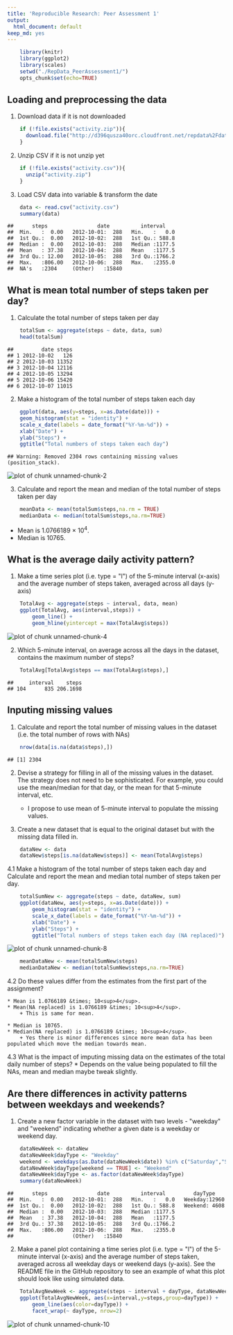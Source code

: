 ```yaml
---
title: 'Reproducible Research: Peer Assessment 1'
output:
  html_document: default
keep_md: yes
---
```


```r
    library(knitr)
    library(ggplot2)
    library(scales)
    setwd("./RepData_PeerAssessment1/")
    opts_chunk$set(echo=TRUE)
```

## Loading and preprocessing the data
1. Download data if it is not downloaded

```r
    if (!file.exists("activity.zip")){
      download.file("http://d396qusza40orc.cloudfront.net/repdata%2Fdata%2Factivity.zip", destfile = "activity.zip", mode="wb")
    }
```

2. Unzip CSV if it is not unzip yet

```r
    if (!file.exists("activity.csv")){
      unzip("activity.zip")
    }
```

3. Load CSV data into variable & transform the date

```r
    data <- read.csv("activity.csv")
    summary(data)
```

```
##      steps                date          interval     
##  Min.   :  0.00   2012-10-01:  288   Min.   :   0.0  
##  1st Qu.:  0.00   2012-10-02:  288   1st Qu.: 588.8  
##  Median :  0.00   2012-10-03:  288   Median :1177.5  
##  Mean   : 37.38   2012-10-04:  288   Mean   :1177.5  
##  3rd Qu.: 12.00   2012-10-05:  288   3rd Qu.:1766.2  
##  Max.   :806.00   2012-10-06:  288   Max.   :2355.0  
##  NA's   :2304     (Other)   :15840
```

## What is mean total number of steps taken per day?

1. Calculate the total number of steps taken per day

```r
    totalSum <- aggregate(steps ~ date, data, sum)
    head(totalSum)
```

```
##         date steps
## 1 2012-10-02   126
## 2 2012-10-03 11352
## 3 2012-10-04 12116
## 4 2012-10-05 13294
## 5 2012-10-06 15420
## 6 2012-10-07 11015
```

2. Make a histogram of the total number of steps taken each day

```r
    ggplot(data, aes(y=steps, x=as.Date(date))) + 
    geom_histogram(stat = "identity") + 
    scale_x_date(labels = date_format("%Y-%m-%d")) + 
    xlab("Date") + 
    ylab("Steps") + 
    ggtitle("Total numbers of steps taken each day")
```

```
## Warning: Removed 2304 rows containing missing values (position_stack).
```

![plot of chunk unnamed-chunk-2](figure/unnamed-chunk-2-1.png) 

3. Calculate and report the mean and median of the total number of steps taken per day

```r
    meanData <- mean(totalSum$steps,na.rm = TRUE)
    medianData <- median(totalSum$steps,na.rm=TRUE)
```
* Mean is 1.0766189 &times; 10<sup>4</sup>.
* Median is 10765.

## What is the average daily activity pattern?

1. Make a time series plot (i.e. type = "l") of the 5-minute interval (x-axis) and the average number of steps taken, averaged across all days (y-axis)

```r
    TotalAvg <- aggregate(steps ~ interval, data, mean)
    ggplot(TotalAvg, aes(interval,steps)) + 
        geom_line() + 
        geom_hline(yintercept = max(TotalAvg$steps))
```

![plot of chunk unnamed-chunk-4](figure/unnamed-chunk-4-1.png) 

2. Which 5-minute interval, on average across all the days in the dataset, contains the maximum number of steps?

```r
    TotalAvg[TotalAvg$steps == max(TotalAvg$steps),]
```

```
##     interval    steps
## 104      835 206.1698
```

## Inputing missing values

1. Calculate and report the total number of missing values in the dataset (i.e. the total number of rows with NAs)

```r
    nrow(data[is.na(data$steps),])
```

```
## [1] 2304
```
2. Devise a strategy for filling in all of the missing values in the dataset. The strategy does not need to be sophisticated. For example, you could use the mean/median for that day, or the mean for that 5-minute interval, etc.

    * I propose to use mean of 5-minute interval to populate the missing values.

3. Create a new dataset that is equal to the original dataset but with the missing data filled in.

```r
    dataNew <- data
    dataNew$steps[is.na(dataNew$steps)] <- mean(TotalAvg$steps)
```

4.1 Make a histogram of the total number of steps taken each day and Calculate and report the mean and median total number of steps taken per day.

```r
    totalSumNew <- aggregate(steps ~ date, dataNew, sum)
    ggplot(dataNew, aes(y=steps, x=as.Date(date))) + 
        geom_histogram(stat = "identity") + 
        scale_x_date(labels = date_format("%Y-%m-%d")) + 
        xlab("Date") + 
        ylab("Steps") + 
        ggtitle("Total numbers of steps taken each day (NA replaced)")
```

![plot of chunk unnamed-chunk-8](figure/unnamed-chunk-8-1.png) 

```r
    meanDataNew <- mean(totalSumNew$steps)
    medianDataNew <- median(totalSumNew$steps,na.rm=TRUE)
```

4.2 Do these values differ from the estimates from the first part of the assignment?

    * Mean is 1.0766189 &times; 10<sup>4</sup>. 
    * Mean(NA replaced) is 1.0766189 &times; 10<sup>4</sup>.
        + This is same for mean.
    
    * Median is 10765. 
    * Median(NA replaced) is 1.0766189 &times; 10<sup>4</sup>.
        + Yes there is minor differences since more mean data has been populated which move the median towards mean.

4.3 What is the impact of imputing missing data on the estimates of the total daily number of steps?
    * Depends on the value being populated to fill the NAs, mean and median maybe tweak slightly.

## Are there differences in activity patterns between weekdays and weekends?
1. Create a new factor variable in the dataset with two levels - "weekday" and "weekend" indicating whether a given date is a weekday or weekend day.

```r
    dataNewWeek <- dataNew
    dataNewWeek$dayType <- "Weekday"
    weekend <- weekdays(as.Date(dataNewWeek$date)) %in% c("Saturday","Sunday")
    dataNewWeek$dayType[weekend == TRUE] <- "Weekend"
    dataNewWeek$dayType <- as.factor(dataNewWeek$dayType)
    summary(dataNewWeek)
```

```
##      steps                date          interval         dayType     
##  Min.   :  0.00   2012-10-01:  288   Min.   :   0.0   Weekday:12960  
##  1st Qu.:  0.00   2012-10-02:  288   1st Qu.: 588.8   Weekend: 4608  
##  Median :  0.00   2012-10-03:  288   Median :1177.5                  
##  Mean   : 37.38   2012-10-04:  288   Mean   :1177.5                  
##  3rd Qu.: 37.38   2012-10-05:  288   3rd Qu.:1766.2                  
##  Max.   :806.00   2012-10-06:  288   Max.   :2355.0                  
##                   (Other)   :15840
```

2. Make a panel plot containing a time series plot (i.e. type = "l") of the 5-minute interval (x-axis) and the average number of steps taken, averaged across all weekday days or weekend days (y-axis). See the README file in the GitHub repository to see an example of what this plot should look like using simulated data.



```r
    TotalAvgNewWeek <- aggregate(steps ~ interval + dayType, dataNewWeek, mean)
    ggplot(TotalAvgNewWeek, aes(x=interval,y=steps,group=dayType)) + 
        geom_line(aes(color=dayType)) + 
        facet_wrap(~ dayType, nrow=2)
```

![plot of chunk unnamed-chunk-10](figure/unnamed-chunk-10-1.png) 

